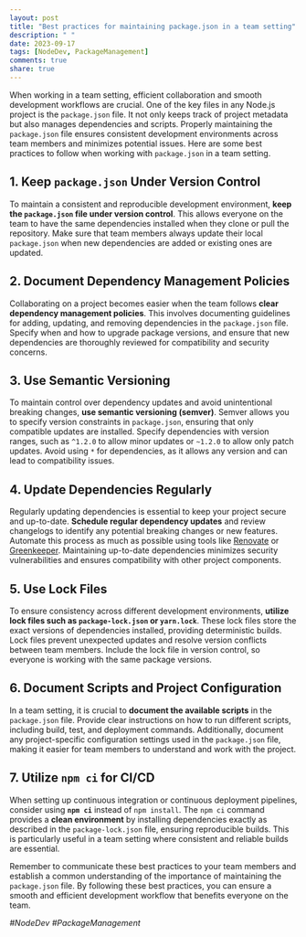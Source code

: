 ```yaml
---
layout: post
title: "Best practices for maintaining package.json in a team setting"
description: " "
date: 2023-09-17
tags: [NodeDev, PackageManagement]
comments: true
share: true
---
```


When working in a team setting, efficient collaboration and smooth development workflows are crucial. One of the key files in any Node.js project is the `package.json` file. It not only keeps track of project metadata but also manages dependencies and scripts. Properly maintaining the `package.json` file ensures consistent development environments across team members and minimizes potential issues. Here are some best practices to follow when working with `package.json` in a team setting.

## 1. Keep `package.json` Under Version Control

To maintain a consistent and reproducible development environment, **keep the `package.json` file under version control**. This allows everyone on the team to have the same dependencies installed when they clone or pull the repository. Make sure that team members always update their local `package.json` when new dependencies are added or existing ones are updated.

## 2. Document Dependency Management Policies

Collaborating on a project becomes easier when the team follows **clear dependency management policies**. This involves documenting guidelines for adding, updating, and removing dependencies in the `package.json` file. Specify when and how to upgrade package versions, and ensure that new dependencies are thoroughly reviewed for compatibility and security concerns.

## 3. Use Semantic Versioning

To maintain control over dependency updates and avoid unintentional breaking changes, **use semantic versioning (semver)**. Semver allows you to specify version constraints in `package.json`, ensuring that only compatible updates are installed. Specify dependencies with version ranges, such as `^1.2.0` to allow minor updates or `~1.2.0` to allow only patch updates. Avoid using `*` for dependencies, as it allows any version and can lead to compatibility issues.

## 4. Update Dependencies Regularly

Regularly updating dependencies is essential to keep your project secure and up-to-date. **Schedule regular dependency updates** and review changelogs to identify any potential breaking changes or new features. Automate this process as much as possible using tools like [Renovate](https://www.npmjs.com/package/renovate) or [Greenkeeper](https://greenkeeper.io/). Maintaining up-to-date dependencies minimizes security vulnerabilities and ensures compatibility with other project components.

## 5. Use Lock Files

To ensure consistency across different development environments, **utilize lock files such as `package-lock.json` or `yarn.lock`**. These lock files store the exact versions of dependencies installed, providing deterministic builds. Lock files prevent unexpected updates and resolve version conflicts between team members. Include the lock file in version control, so everyone is working with the same package versions.

## 6. Document Scripts and Project Configuration

In a team setting, it is crucial to **document the available scripts** in the `package.json` file. Provide clear instructions on how to run different scripts, including build, test, and deployment commands. Additionally, document any project-specific configuration settings used in the `package.json` file, making it easier for team members to understand and work with the project.

## 7. Utilize `npm ci` for CI/CD

When setting up continuous integration or continuous deployment pipelines, consider using **`npm ci`** instead of `npm install`. The `npm ci` command provides a **clean environment** by installing dependencies exactly as described in the `package-lock.json` file, ensuring reproducible builds. This is particularly useful in a team setting where consistent and reliable builds are essential.

Remember to communicate these best practices to your team members and establish a common understanding of the importance of maintaining the `package.json` file. By following these best practices, you can ensure a smooth and efficient development workflow that benefits everyone on the team. 

*#NodeDev #PackageManagement*